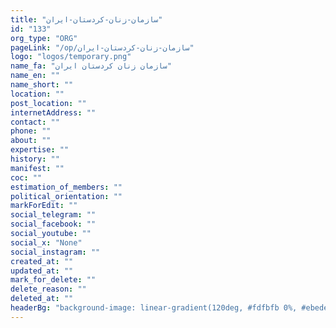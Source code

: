 ```yaml
---
title: "سازمان-زنان-کردستان-ایران"
id: "133"
org_type: "ORG"
pageLink: "/op/سازمان-زنان-کردستان-ایران"
logo: "logos/temporary.png"
name_fa: "سازمان زنان کردستان ایران"
name_en: ""
name_short: ""
location: ""
post_location: ""
internetAddress: ""
contact: ""
phone: ""
about: ""
expertise: ""
history: ""
manifest: ""
coc: ""
estimation_of_members: ""
political_orientation: ""
markForEdit: ""
social_telegram: ""
social_facebook: ""
social_youtube: ""
social_x: "None"
social_instagram: ""
created_at: ""
updated_at: ""
mark_for_delete: ""
delete_reason: ""
deleted_at: ""
headerBg: "background-image: linear-gradient(120deg, #fdfbfb 0%, #ebedee 100%);"
---
```


